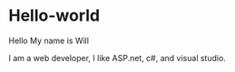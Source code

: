# Hello-world

Hello My name is Will 

I am a web developer, I like ASP.net, c#, and visual studio. 
